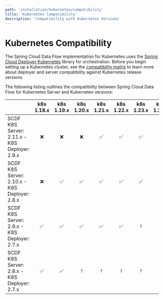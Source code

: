 ```yaml
---
path: 'installation/kubernetes/compatibility'
title: 'Kubernetes Compatibility'
description: 'Compatibility with Kubernetes Versions'
---
```


# Kubernetes Compatibility

The Spring Cloud Data Flow implementation for Kubernetes uses the
[Spring Cloud Deployer
Kubernetes](https://github.com/spring-cloud/spring-cloud-deployer-kubernetes)
library for orchestration. Before you begin setting up a Kubernetes
cluster, see the [compatibility
matrix](https://github.com/spring-cloud/spring-cloud-deployer-kubernetes#kubernetes-compatibility)
to learn more about deployer and server compatibility against Kubernetes
release versions.

The following listing outlines the compatibility between Spring Cloud
Data Flow for Kubernetes Server and Kubernetes versions:

|                                               | k8s 1.18.x | k8s 1.19.x | k8s 1.20.x | k8s 1.21.x | k8s 1.22.x | k8s 1.23.x | k8s 1.24.x | k8s 1.25.x |
|-----------------------------------------------|:----------:|:----------:|:----------:|:-----------:|:----------:|:----------:|:----------:|:----------:|
| SCDF K8S Server: 2.11.x - K8S Deployer: 2.9.x |     ❌      |     ❌      |     ❌      |      ✅      |     ✅      |     ✅      |     ✅      |     ✅      |
| SCDF K8S Server: 2.10.x - K8S Deployer: 2.8.x |     ❌      |     ✅      |     ✅      |      ✅      |     ✅      |     ✅      |     ✅      |     ❌      |
| SCDF K8S Server: 2.9.x - K8S Deployer: 2.7.x  |     ✅      |     ✅      |     ✅      |      ✅      |     ✅      |    `?`     |    `?`     |     ❌      |
| SCDF K8S Server: 2.8.x - K8S Deployer: 2.7.x  |     ✅      |     ✅      |    `?`     |     `?`     |    `?`     |    `?`     |    `?`     |     ❌      |


